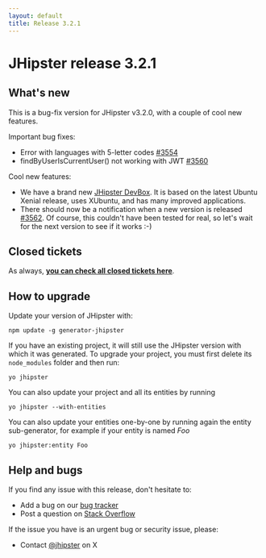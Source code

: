 ```yaml
---
layout: default
title: Release 3.2.1
---
```


JHipster release 3.2.1
==================

What's new
----------

This is a bug-fix version for JHipster v3.2.0, with a couple of cool new features.

Important bug fixes:

- Error with languages with 5-letter codes [#3554](https://github.com/jhipster/generator-jhipster/issues/3554)
- findByUserIsCurrentUser() not working with JWT [#3560](https://github.com/jhipster/generator-jhipster/issues/3560)

Cool new features:

- We have a brand new [JHipster DevBox](https://github.com/jhipster/jhipster-devbox). It is based on the latest Ubuntu Xenial release, uses XUbuntu, and has many improved applications.
- There should now be a notification when a new version is released [#3562](https://github.com/jhipster/generator-jhipster/pull/3562). Of course, this couldn't have been tested for real, so let's wait for the next version to see if it works :-)

Closed tickets
------------
As always, __[you can check all closed tickets here](https://github.com/jhipster/generator-jhipster/issues?q=milestone%3A3.2.1+is%3Aclosed)__.

How to upgrade
------------

Update your version of JHipster with:

```
npm update -g generator-jhipster
```

If you have an existing project, it will still use the JHipster version with which it was generated.
To upgrade your project, you must first delete its `node_modules` folder and then run:

```
yo jhipster
```

You can also update your project and all its entities by running

```
yo jhipster --with-entities
```

You can also update your entities one-by-one by running again the entity sub-generator, for example if your entity is named _Foo_

```
yo jhipster:entity Foo
```

Help and bugs
--------------

If you find any issue with this release, don't hesitate to:

- Add a bug on our [bug tracker](https://github.com/jhipster/generator-jhipster/issues?state=open)
- Post a question on [Stack Overflow](http://stackoverflow.com/tags/jhipster/info)

If the issue you have is an urgent bug or security issue, please:

- Contact [@jhipster](https://twitter.com/jhipster) on X
